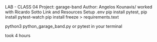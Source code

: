 LAB - CLASS 04 Project: garage-band Author: Angelos Kounavis/ worked with Ricardo Sotto Link and Resources Setup .env pip install pytest, pip install pytest-watch pip install freeze > requirements.text

python3 python_garage_band.py or pytest in your terminal

took 4 hours